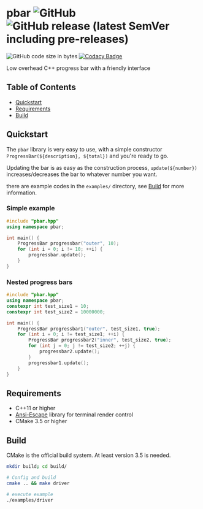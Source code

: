 # pbar  ![GitHub](https://img.shields.io/github/license/hsuantinglu/pbar) ![GitHub release (latest SemVer including pre-releases)](https://img.shields.io/github/v/release/HsuanTingLu/pbar?include_prereleases)
![GitHub code size in bytes](https://img.shields.io/github/languages/code-size/HsuanTingLu/pbar)
[![Codacy Badge](https://api.codacy.com/project/badge/Grade/c0335227c419495fac02ce71c83c60d6)](https://www.codacy.com/manual/HsuanTingLu/pbar?utm_source=github.com&amp;utm_medium=referral&amp;utm_content=HsuanTingLu/pbar&amp;utm_campaign=Badge_Grade)

Low overhead C++ progress bar with a friendly interface

## Table of Contents
- [Quickstart](#quickstart)
- [Requirements](#requirements)
- [Build](#build)

<a name="quickstart"></a>
## Quickstart

The `pbar` library is very easy to use,
with a simple constructor `ProgressBar(${description}, ${total})` and you're ready to go.

Updating the bar is as easy as the construction process, `update(${number})` increases/decreases the bar to whatever number you want.

there are example codes in the `examples/` directory, see [Build](#build) for more information.

### Simple example
```cpp
#include "pbar.hpp"
using namespace pbar;

int main() {
    ProgressBar progressbar("outer", 10);
    for (int i = 0; i != 10; ++i) {
        progressbar.update();
    }
}
```

### Nested progress bars
```cpp
#include "pbar.hpp"
using namespace pbar;
constexpr int test_size1 = 10;
constexpr int test_size2 = 10000000;

int main() {
    ProgressBar progressbar1("outer", test_size1, true);
    for (int i = 0; i != test_size1; ++i) {
        ProgressBar progressbar2("inner", test_size2, true);
        for (int j = 0; j != test_size2; ++j) {
            progressbar2.update();
        }
        progressbar1.update();
    }
}
```

<a name="requirements"></a>
## Requirements

- C++11 or higher
- [Ansi-Escape](https://github.com/HsuanTingLu/ansi-escape) library for terminal render control
- CMake 3.5 or higher

<a name="build"></a>
## Build
CMake is the official build system.
At least version 3.5 is needed.

```bash
mkdir build; cd build/

# Config and build
cmake .. && make driver

# execute example
./examples/driver
```